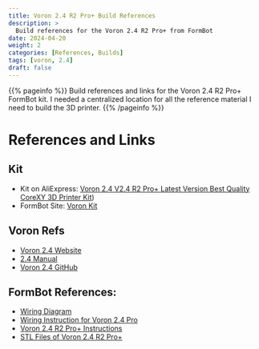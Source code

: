 ```yaml
---
title: Voron 2.4 R2 Pro+ Build References
description: >
  Build references for the Voron 2.4 R2 Pro+ from FormBot
date: 2024-04-20
weight: 2
categories: [References, Builds]
tags: [voron, 2.4]
draft: false
---
```


{{% pageinfo %}}
Build references and links for the Voron 2.4 R2 Pro+ FormBot kit. I needed a centralized location for all the reference material I need to build the 3D printer.
{{% /pageinfo %}}

# References and Links

## Kit

- Kit on AliExpress: [Voron 2.4 V2.4 R2 Pro+ Latest Version Best Quality CoreXY 3D Printer Kit](https://www.aliexpress.us/item/3256803199034766.html?spm=a2g0o.order_list.order_list_main.5.2cfe1802Npe2Rk&gatewayAdapt=glo2usa))
- FormBot Site: [Voron Kit](https://www.formbot3d.com/products/voron-24-r2-pro-corexy-3d-printer-kit-with-m8p-cb1-board-and-canbus-wiring-system?VariantsId=10481)

## Voron Refs

- [Voron 2.4 Website](https://vorondesign.com/voron2.4)
- [2.4 Manual](https://github.com/VoronDesign/Voron-2/raw/Voron2.4/Manual/Assembly_Manual_2.4r2.pdf)
- [Voron 2.4 GitHub](https://github.com/VoronDesign/Voron-2/)

## FormBot References:

- [Wiring Diagram](https://drive.google.com/file/d/1Cq7LWvDv7ZkAo8UH1fZQUC-eRevE1t4u/view?pli=1)
- [Wiring Instruction for Voron 2.4 Pro](https://drive.google.com/file/d/19wdkwaP-MP6JrulkZ-r0Kav1kbvxzPzk/view)
- [Voron 2.4 R2 Pro+ Instructions](https://drive.google.com/file/d/1HAoaRFFA4JQNH5PZTGo-tmtvavjdQbKO/view)
- [STL Files of Voron 2.4 R2 Pro+](https://drive.google.com/file/d/19wdkwaP-MP6JrulkZ-r0Kav1kbvxzPzk/view)
